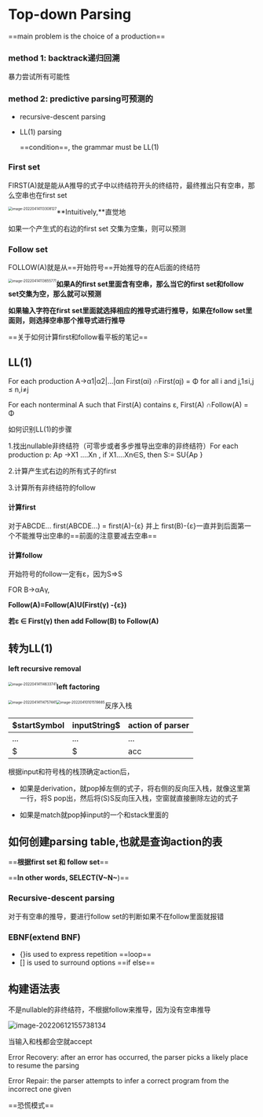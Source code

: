 

# Top-down Parsing

==main problem is the choice of a production==

### method 1: backtrack递归回溯

暴力尝试所有可能性

### method 2: predictive parsing可预测的

- recursive-descent parsing 

- LL(1) parsing

  ==condition==, the grammar must be LL(1)

### First set

FIRST(A)就是能从A推导的式子中以终结符开头的终结符，最终推出只有空串，那么空串也在first set

<img src="C:\Users\17526\AppData\Roaming\Typora\typora-user-images\image-20220414113308127.png" alt="image-20220414113308127" style="zoom:50%;float:left" />

**Intuitively,**直觉地

如果一个产生式的右边的first set 交集为空集，则可以预测

### Follow set

FOLLOW(A)就是从==开始符号==开始推导的在A后面的终结符

<img src="C:\Users\17526\AppData\Roaming\Typora\typora-user-images\image-20220414113655771.png" alt="image-20220414113655771" style="zoom:50%;float:left" />

**如果A的first set里面含有空串，那么当它的first set和follow set交集为空，那么就可以预测**

**如果输入字符在first set里面就选择相应的推导式进行推导，如果在follow set里面则，则选择空串那个推导式进行推导**

==关于如何计算first和follow看平板的笔记==



## LL(1)

For each production A->α1|α2|...|αn First(αi) ∩First(αj) = Φ for all i and j,1≤i,j ≤ n,i≠j

For each nonterminal A such that First(A) contains ε, First(A) ∩Follow(A) = Φ

如何识别LL(1)的步骤

1.找出nullable非终结符（可零步或者多步推导出空串的非终结符）For each production p: Ap →X1 ....Xn , if X1....Xn∈S, then S:= SU{Ap }

2.计算产生式右边的所有式子的first

3.计算所有非终结符的follow

#### **计算first**

对于ABCDE... first(ABCDE...) = first(A)-{ε} 并上 first(B)-{ε}一直并到后面第一个不能推导出空串的==前面的注意要减去空串==

#### **计算follow**

开始符号的follow一定有ε，因为S=>S

FOR B→αAγ,

**Follow(A)=Follow(A)U(First(γ) -{ε})**

**若ε ∈ First(γ) then add Follow(B) to Follow(A)**

## 转为LL(1)

#### **left recursive removal**

<img src="C:\Users\17526\AppData\Roaming\Typora\typora-user-images\image-20220414114633741.png" alt="image-20220414114633741" style="zoom:50%;float:left" />

#### left factoring

<img src="C:\Users\17526\AppData\Roaming\Typora\typora-user-images\image-20220414114757441.png" alt="image-20220414114757441" style="zoom:50%;float:left" />





<img src="C:\Users\17526\AppData\Roaming\Typora\typora-user-images\image-20220410101519885.png" alt="image-20220410101519885" style="zoom:50%;float:left" />

反序入栈

| $startSymbol | inputString$ | action of parser |
| ------------ | ------------ | ---------------- |
| ...          | ...          | ...              |
| $            | $            | acc              |

根据input和符号栈的栈顶确定action后，

- 如果是derivation，就pop掉左侧的式子，将右侧的反向压入栈，就像这里第一行，将S pop出，然后将(S)S反向压入栈，空窗就直接删除左边的式子

- 如果是match就pop掉input的一个和stack里面的

## 如何创建parsing table,也就是查询action的表

==**根据first set 和 follow set**==

==**In other words, SELECT(V~N~**)==



### Recursive-descent parsing

对于有空串的推导，要进行follow set的判断如果不在follow里面就报错

### EBNF(extend BNF)

- {}is used to express repetition ==loop==
- [] is used to surround options ==if else==



## 构建语法表

不是nullable的非终结符，不根据follow来推导，因为没有空串推导

![image-20220612155738134](C:/Users/17526/Desktop/notes/compiler/img/image-20220612155738134.png)

当输入和栈都会空就accept

Error Recovery: after an error has occurred, the parser picks a likely place to resume the parsing

Error Repair: the parser attempts to infer a correct program from the incorrect one given

==恐慌模式==



